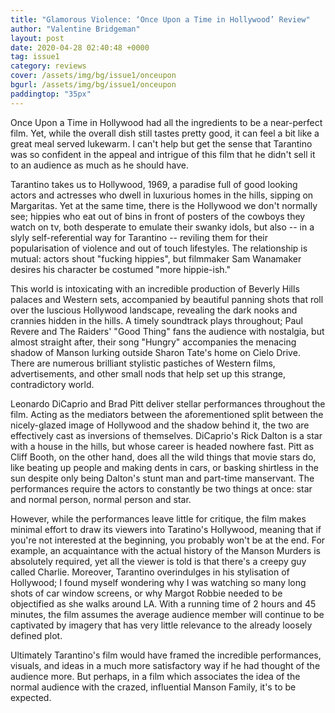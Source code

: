 ```yaml
---
title: "Glamorous Violence: ‘Once Upon a Time in Hollywood’ Review"
author: "Valentine Bridgeman"
layout: post
date: 2020-04-28 02:40:48 +0000
tag: issue1
category: reviews
cover: /assets/img/bg/issue1/onceupon
bgurl: /assets/img/bg/issue1/onceupon
paddingtop: "35px"
---
```


<p id="first-paragraph">Once Upon a Time in Hollywood had all the ingredients to be a
near-perfect film. Yet, while the overall dish still tastes pretty good,
it can feel a bit like a great meal served lukewarm. I can't help but
get the sense that Tarantino was so confident in the appeal and intrigue
of this film that he didn't sell it to an audience as much as he should
have. </p>

Tarantino takes us to Hollywood, 1969, a paradise full of good looking
actors and actresses who dwell in luxurious homes in the hills, sipping
on Margaritas. Yet at the same time, there is the Hollywood we don't
normally see; hippies who eat out of bins in front of posters of the
cowboys they watch on tv, both desperate to emulate their swanky idols,
but also -- in a slyly self-referential way for Tarantino -- reviling
them for their popularisation of violence and out of touch lifestyles.
The relationship is mutual: actors shout "fucking hippies", but
filmmaker Sam Wanamaker desires his character be costumed "more
hippie-ish."

This world is intoxicating with an incredible production of Beverly
Hills palaces and Western sets, accompanied by beautiful panning shots
that roll over the luscious Hollywood landscape, revealing the dark
nooks and crannies hidden in the hills. A timely soundtrack plays
throughout; Paul Revere and The Raiders' "Good Thing" fans the audience
with nostalgia, but almost straight after, their song "Hungry"
accompanies the menacing shadow of Manson lurking outside Sharon Tate's
home on Cielo Drive. There are numerous brilliant stylistic pastiches of
Western films, advertisements, and other small nods that help set up
this strange, contradictory world.

Leonardo DiCaprio and Brad Pitt deliver stellar performances throughout
the film. Acting as the mediators between the aforementioned split
between the nicely-glazed image of Hollywood and the shadow behind it,
the two are effectively cast as inversions of themselves. DiCaprio's
Rick Dalton is a star with a house in the hills, but whose career is
headed nowhere fast. Pitt as Cliff Booth, on the other hand, does all
the wild things that movie stars do, like beating up people and making
dents in cars, or basking shirtless in the sun despite only being
Dalton's stunt man and part-time manservant. The performances require
the actors to constantly be two things at once: star and normal person,
normal person and star.

However, while the performances leave little for critique, the film
makes minimal effort to draw its viewers into Taratino's Hollywood,
meaning that if you're not interested at the beginning, you probably
won't be at the end. For example, an acquaintance with the actual
history of the Manson Murders is absolutely required, yet all the viewer
is told is that there's a creepy guy called Charlie. Moreover, Tarantino
overindulges in his stylisation of Hollywood; I found myself wondering
why I was watching so many long shots of car window screens, or why
Margot Robbie needed to be objectified as she walks around LA. With a
running time of 2 hours and 45 minutes, the film assumes the average
audience member will continue to be captivated by imagery that has very
little relevance to the already loosely defined plot.

Ultimately Tarantino's film would have framed the incredible
performances, visuals, and ideas in a much more satisfactory way if he
had thought of the audience more. But perhaps, in a film which
associates the idea of the normal audience with the crazed, influential
Manson Family, it's to be expected.
